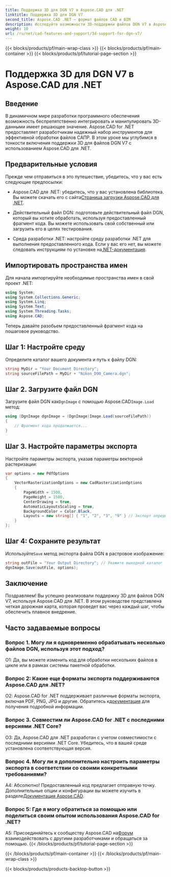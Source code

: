 ```yaml
---
title: Поддержка 3D для DGN V7 в Aspose.CAD для .NET
linktitle: Поддержка 3D для DGN V7
second_title: Aspose.CAD .NET — формат файлов CAD и BIM
description: Исследуйте возможности 3D-поддержки файлов DGN V7 в Aspose.CAD для .NET. Следуйте нашему пошаговому руководству, чтобы легко интегрировать файлы САПР и манипулировать ими.
weight: 10
url: /ru/net/cad-features-and-support/3d-support-for-dgn-v7/
---
```


{{< blocks/products/pf/main-wrap-class >}}
{{< blocks/products/pf/main-container >}}
{{< blocks/products/pf/tutorial-page-section >}}

# Поддержка 3D для DGN V7 в Aspose.CAD для .NET

## Введение

В динамичном мире разработки программного обеспечения возможность беспрепятственно интегрировать и манипулировать 3D-данными имеет решающее значение. Aspose.CAD for .NET предоставляет разработчикам надежный набор инструментов для эффективной обработки файлов САПР. В этом уроке мы углубимся в тонкости включения поддержки 3D для файлов DGN V7 с использованием Aspose.CAD для .NET.

## Предварительные условия

Прежде чем отправиться в это путешествие, убедитесь, что у вас есть следующие предпосылки:

-  Aspose.CAD для .NET: убедитесь, что у вас установлена библиотека. Вы можете скачать его с сайта[Страница загрузки Aspose.CAD для .NET](https://releases.aspose.com/cad/net/).

- Действительный файл DGN: подготовьте действительный файл DGN, который вы хотите обработать, используя предоставленный фрагмент кода. Вы можете использовать свой собственный или загрузить его в целях тестирования.

- Среда разработки .NET: настройте среду разработки .NET для выполнения предоставленного кода. Если у вас его нет, вы можете следовать инструкциям по установке на[.NET-документация](https://docs.microsoft.com/en-us/dotnet/core/install/).

## Импортировать пространства имен

Для начала импортируйте необходимые пространства имен в свой проект .NET:

```csharp
using System;
using System.Collections.Generic;
using System.Linq;
using System.Text;
using System.Threading.Tasks;
using Aspose.CAD;
```

Теперь давайте разобьем предоставленный фрагмент кода на пошаговое руководство.

## Шаг 1: Настройте среду

Определите каталог вашего документа и путь к файлу DGN:

```csharp
string MyDir = "Your Document Directory";
string sourceFilePath = MyDir + "Nikon_D90_Camera.dgn";
```

## Шаг 2. Загрузите файл DGN

 Загрузите файл DGN как`DgnImage` с помощью Aspose.CAD`Image.Load` метод:

```csharp
using (DgnImage dgnImage = (DgnImage)Image.Load(sourceFilePath))
{
    // Фрагмент кода продолжается...
}
```

## Шаг 3. Настройте параметры экспорта

Настройте параметры экспорта, указав параметры векторной растеризации:

```csharp
var options = new PdfOptions
{
    VectorRasterizationOptions = new CadRasterizationOptions
    {
        PageWidth = 1500,
        PageHeight = 1500,
        CenterDrawing = true,
        AutomaticLayoutsScaling = true,
        BackgroundColor = Color.Black,
        Layouts = new string[] { "1", "2", "3", "9" } // Экспорт определенных представлений
    }
};
```

## Шаг 4: Сохраните результат

 Используйте`Save` метод экспорта файла DGN в растровое изображение:

```csharp
string outFile = "Your Output Directory"; // Укажите выходной каталог
dgnImage.Save(outFile, options);
```

## Заключение

Поздравляем! Вы успешно реализовали поддержку 3D для файлов DGN V7, используя Aspose.CAD для .NET. В этом руководстве представлена четкая дорожная карта, которая проведет вас через каждый шаг, чтобы обеспечить плавное внедрение.

## Часто задаваемые вопросы

### Вопрос 1. Могу ли я одновременно обрабатывать несколько файлов DGN, используя этот подход?

О1: Да, вы можете изменить код для обработки нескольких файлов в цикле или в рамках системы пакетной обработки.

### Вопрос 2: Какие еще форматы экспорта поддерживаются Aspose.CAD для .NET?

 О2: Aspose.CAD for .NET поддерживает различные форматы экспорта, включая PDF, PNG, JPG и другие. Обратитесь к[документация](https://reference.aspose.com/cad/net/) для получения подробной информации.

### Вопрос 3. Совместим ли Aspose.CAD for .NET с последними версиями .NET Core?

О3: Да, Aspose.CAD для .NET разработан с учетом совместимости с последними версиями .NET Core. Убедитесь, что в вашей среде установлена соответствующая версия.

### Вопрос 4. Могу ли я дополнительно настроить параметры экспорта в соответствии со своими конкретными требованиями?

 А4: Абсолютно! Предоставленный код предлагает отправную точку. Дополнительные опции и конфигурации вы можете изучить в разделе[Документация Aspose.CAD](https://reference.aspose.com/cad/net/).

### Вопрос 5: Где я могу обратиться за помощью или поделиться своим опытом использования Aspose.CAD for .NET?

A5: Присоединяйтесь к сообществу Aspose.CAD на[Форум](https://forum.aspose.com/c/cad/19) взаимодействовать с другими разработчиками и обращаться за помощью.
{{< /blocks/products/pf/tutorial-page-section >}}

{{< /blocks/products/pf/main-container >}}
{{< /blocks/products/pf/main-wrap-class >}}

{{< blocks/products/products-backtop-button >}}
